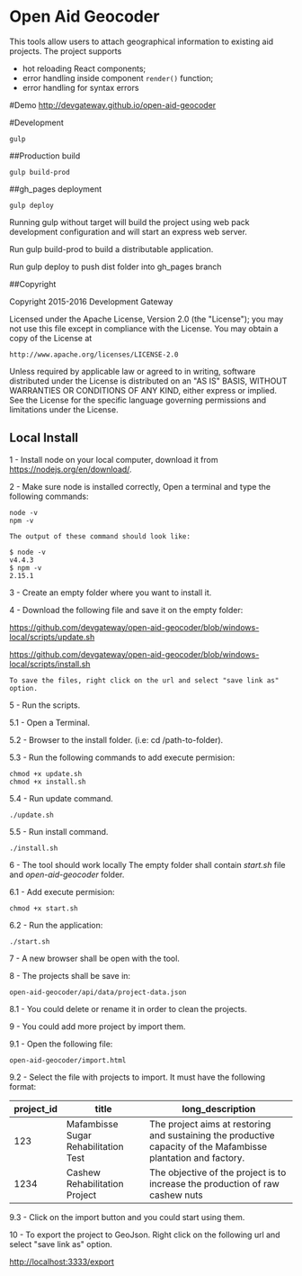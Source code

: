 Open Aid Geocoder
=====================

This tools allow users to attach geographical information to existing aid projects. 
 The project supports 
* hot reloading React components;
* error handling inside component `render()` function;
* error handling for syntax errors 

#Demo
http://devgateway.github.io/open-aid-geocoder

#Development

```
gulp 

```
##Production build
```
gulp build-prod

```

##gh_pages deployment
```
gulp deploy

``` 

Running gulp without target will build the project using web pack development configuration and will start an express web server.
 
Run gulp build-prod to build a distributable application.

Run gulp deploy to push dist folder into gh_pages branch 

##Copyright

Copyright 2015-2016 Development Gateway

Licensed under the Apache License, Version 2.0 (the "License");
you may not use this file except in compliance with the License.
You may obtain a copy of the License at

    http://www.apache.org/licenses/LICENSE-2.0

Unless required by applicable law or agreed to in writing, software
distributed under the License is distributed on an "AS IS" BASIS,
WITHOUT WARRANTIES OR CONDITIONS OF ANY KIND, either express or implied.
See the License for the specific language governing permissions and
limitations under the License.

## Local Install

1 - Install node on your local computer, download it from https://nodejs.org/en/download/.

2 - Make sure node is installed correctly, Open a terminal and type the following commands:
``` 
node -v
npm -v
```
	The output of these command should look like:
```
$ node -v
v4.4.3
$ npm -v
2.15.1
```
3 - Create an empty folder where you want to install it.

4 - Download the following file and save it on the empty folder: 

https://github.com/devgateway/open-aid-geocoder/blob/windows-local/scripts/update.sh

https://github.com/devgateway/open-aid-geocoder/blob/windows-local/scripts/install.sh

	To save the files, right click on the url and select "save link as" option.
5 - Run the scripts.

5.1 -  Open a Terminal.

5.2 - Browser to the install folder. (i.e: cd /path-to-folder).

5.3 - Run the following commands to add execute permision:
``` 
chmod +x update.sh
chmod +x install.sh
```
5.4 - Run update command.
```
./update.sh
```
5.5 - Run install command.
```
./install.sh
```
6 - The tool should work locally The empty folder shall contain *start.sh* file and *open-aid-geocoder* folder.

6.1 - Add execute permision:
``` 
chmod +x start.sh
```
6.2 - Run the application:
```
./start.sh 
```
7 - A new browser shall be open with the tool.

8 - The projects shall be save in:
```
open-aid-geocoder/api/data/project-data.json
```
8.1 - You could delete or rename it in order to clean the projects.

9 - You could add more project by import them.

9.1 - Open the following file:
```
open-aid-geocoder/import.html
```
9.2 - Select the file with projects to import. It must have the following format:

project_id    | title         | long_description
--- | --- | ---
123           | Mafambisse Sugar Rehabilitation Test | The project aims at restoring and sustaining the productive capacity of the Mafambisse plantation and factory.
1234          | Cashew Rehabilitation Project      | The objective of the project is to increase the production of raw cashew nuts

9.3 - Click on the import button and you could start using them.

10 - To export the project to GeoJson. Right click on the following url and select "save link as" option.

[http://localhost:3333/export](http://localhost:3333/export)

